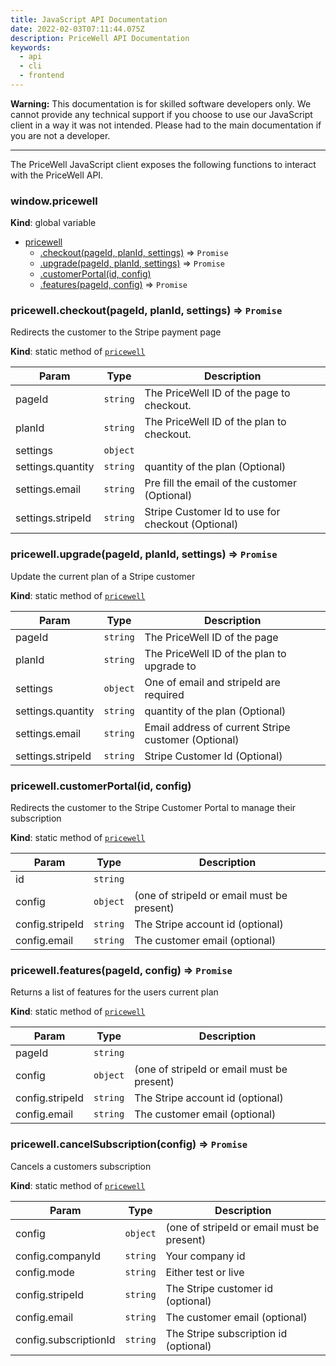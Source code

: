 ```yaml
---
title: JavaScript API Documentation
date: 2022-02-03T07:11:44.075Z
description: PriceWell API Documentation
keywords:
  - api
  - cli
  - frontend
---
```

**Warning:** This documentation is for skilled software developers only. We cannot provide any technical support if you choose to use our JavaScript client in a way it was not intended. Please had to the main documentation if you are not a developer.

---

The PriceWell JavaScript client exposes the following functions to interact with the PriceWell API.

### window.pricewell
**Kind**: global variable

* [pricewell](#pricewell)
    * [.checkout(pageId, planId, settings)](#pricewell.checkout) ⇒ <code>Promise</code>
    * [.upgrade(pageId, planId, settings)](#pricewell.upgrade) ⇒ <code>Promise</code>
    * [.customerPortal(id, config)](#pricewell.customerPortal)
    * [.features(pageId, config)](#pricewell.features) ⇒ <code>Promise</code>

<a name="pricewell.checkout"></a>

### pricewell.checkout(pageId, planId, settings) ⇒ <code>Promise</code>
Redirects the customer to the Stripe payment page

**Kind**: static method of [<code>pricewell</code>](#pricewell)

| Param | Type | Description |
| --- | --- | --- |
| pageId | <code>string</code> | The PriceWell ID of the page to checkout. |
| planId | <code>string</code> | The PriceWell ID of the plan to checkout. |
| settings | <code>object</code> |  |
| settings.quantity | <code>string</code> | quantity of the plan (Optional) |
| settings.email | <code>string</code> | Pre fill the email of the customer (Optional) |
| settings.stripeId | <code>string</code> | Stripe Customer Id to use for checkout (Optional) |

<a name="pricewell.upgrade"></a>

### pricewell.upgrade(pageId, planId, settings) ⇒ <code>Promise</code>
Update the current plan of a Stripe customer

**Kind**: static method of [<code>pricewell</code>](#pricewell)

| Param | Type | Description |
| --- | --- | --- |
| pageId | <code>string</code> | The PriceWell ID of the page |
| planId | <code>string</code> | The PriceWell ID of the plan to upgrade to |
| settings | <code>object</code> | One of email and stripeId are required |
| settings.quantity | <code>string</code> | quantity of the plan (Optional) |
| settings.email | <code>string</code> | Email address of current Stripe customer (Optional) |
| settings.stripeId | <code>string</code> | Stripe Customer Id (Optional) |

<a name="pricewell.customerPortal"></a>

### pricewell.customerPortal(id, config)
Redirects the customer to the Stripe Customer Portal to manage their subscription

**Kind**: static method of [<code>pricewell</code>](#pricewell)

| Param | Type | Description |
| --- | --- | --- |
| id | <code>string</code> |  |
| config | <code>object</code> | (one of stripeId or email must be present) |
| config.stripeId | <code>string</code> | The Stripe account id (optional) |
| config.email | <code>string</code> | The customer email (optional) |

<a name="pricewell.features"></a>

### pricewell.features(pageId, config) ⇒ <code>Promise</code>
Returns a list of features for the users current plan

**Kind**: static method of [<code>pricewell</code>](#pricewell)

| Param | Type | Description |
| --- | --- | --- |
| pageId | <code>string</code> |  |
| config | <code>object</code> | (one of stripeId or email must be present) |
| config.stripeId | <code>string</code> | The Stripe account id (optional) |
| config.email | <code>string</code> | The customer email (optional) |

<a name="pricewell.cancelSubscription"></a>

### pricewell.cancelSubscription(config) ⇒ <code>Promise</code>
Cancels a customers subscription

**Kind**: static method of [<code>pricewell</code>](#pricewell)

| Param | Type | Description |
| --- | --- | --- |
| config | <code>object</code> | (one of stripeId or email must be present) |
| config.companyId | <code>string</code> | Your company id |
| config.mode | <code>string</code> | Either test or live |
| config.stripeId | <code>string</code> | The Stripe customer id (optional) |
| config.email | <code>string</code> | The customer email (optional) |
| config.subscriptionId | <code>string</code> | The Stripe subscription id (optional) |